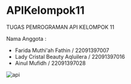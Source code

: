 # APIKelompok11

TUGAS PEMROGRAMAN API KELOMPOK 11

Nama Anggota :
- Farida Muthi'ah Fathin / 22091397007
- Lady Cristal Beauty Aqluilera / 22091397016
- Ainul Mufidh / 22091397028

![api](https://github.com/22091397007FaridaMuthiahFathin/APIKelompok11/assets/124515517/94c644ab-5124-4f45-8894-d590a81013cb)
